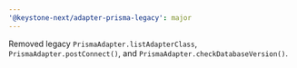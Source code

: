 ```yaml
---
'@keystone-next/adapter-prisma-legacy': major
---
```


Removed legacy `PrismaAdapter.listAdapterClass`, `PrismaAdapter.postConnect()`, and `PrismaAdapter.checkDatabaseVersion()`.
